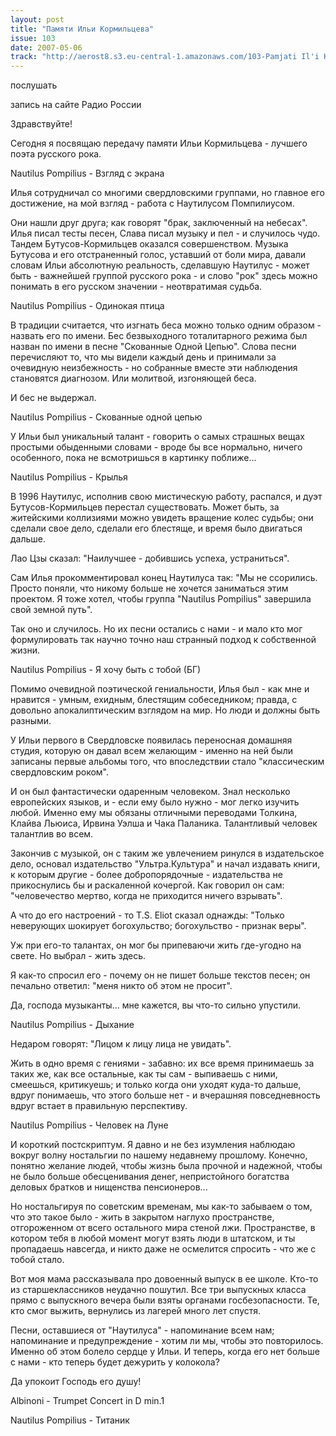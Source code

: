 ```yaml
---
layout: post
title: "Памяти Ильи Кормильцева"
issue: 103
date: 2007-05-06
track: "http://aerost8.s3.eu-central-1.amazonaws.com/103-Pamjati Il'i Kormil'tseva.mp3"
---
```


послушать

запись на сайте Радио России

Здравствуйте!

Сегодня я посвящаю передачу памяти Ильи Кормильцева - лучшего поэта русского рока.

Nautilus Pompilius - Взгляд с экрана

Илья сотрудничал со многими свердловскими группами, но главное его достижение, на мой взгляд - работа с Наутилусом Помпилиусом.

Они нашли друг друга; как говорят "брак, заключенный на небесах". Илья писал тесты песен, Слава писал музыку и пел - и случилось чудо. Тандем Бутусов-Кормильцев оказался совершенством. Музыка Бутусова и его отстраненный голос, уставший от боли мира, давали словам Ильи абсолютную реальность, сделавшую Наутилус - может быть - важнейшей группой русского рока - и слово "рок" здесь можно понимать в его русском значении - неотвратимая судьба.

Nautilus Pompilius - Одинокая птица

В традиции считается, что изгнать беса можно только одним образом - назвать его по имени. Бес безвыходного тоталитарного режима был назван по имени в песне "Скованные Одной Цепью". Слова песни перечисляют то, что мы видели каждый день и принимали за очевидную неизбежность - но собранные вместе эти наблюдения становятся диагнозом. Или молитвой, изгоняющей беса.

И бес не выдержал.

Nautilus Pompilius - Скованные одной цепью

У Ильи был уникальный талант - говорить о самых страшных вещах простыми обыденными словами - вроде бы все нормально, ничего особенного, пока не всмотришься в картинку поближе...

Nautilus Pompilius - Крылья

В 1996 Наутилус, исполнив свою мистическую работу, распался, и дуэт Бутусов-Кормильцев перестал существовать. Может быть, за житейскими коллизиями можно увидеть вращение колес судьбы; они сделали свое дело, сделали его блестяще, и время было двигаться дальше.

Лао Цзы сказал: "Наилучшее - добившись успеха, устраниться".

Сам Илья прокомментировал конец Наутилуса так: "Мы не ссорились. Просто поняли, что никому больше не хочется заниматься этим проектом. Я тоже хотел, чтобы группа "Nautilus Pompilius" завершила свой земной путь".

Так оно и случилось. Но их песни остались с нами - и мало кто мог формулировать так научно точно наш странный подход к собственной жизни.

Nautilus Pompilius - Я хочу быть с тобой (БГ)

Помимо очевидной поэтической гениальности, Илья был - как мне и нравится - умным, ехидным, блестящим собеседником; правда, с довольно апокалиптическим взглядом на мир. Но люди и должны быть разными.

У Ильи первого в Свердловске появилась переносная домашняя студия, которую он давал всем желающим - именно на ней были записаны первые альбомы того, что впоследствии стало "классическим свердловским роком".

И он был фантастически одаренным человеком. Знал несколько европейских языков, и - если ему было нужно - мог легко изучить любой. Именно ему мы обязаны отличными переводами Толкина, Клайва Льюиса, Ирвина Уэлша и Чака Паланика. Талантливый человек талантлив во всем.

Закончив с музыкой, он с таким же увлечением ринулся в издательское дело, основал издательство "Ультра.Культура" и начал издавать книги, к которым другие - более добропорядочные - издательства не прикоснулись бы и раскаленной кочергой. Как говорил он сам: "человечество мертво, когда не приходится ничего взрывать".

А что до его настроений - то T.S. Eliot сказал однажды: "Только неверующих шокирует богохульство; богохульство - признак веры".

Уж при его-то талантах, он мог бы припеваючи жить где-угодно на свете. Но выбрал - жить здесь.

Я как-то спросил его - почему он не пишет больше текстов песен; он печально ответил: "меня никто об этом не просит".

Да, господа музыканты... мне кажется, вы что-то сильно упустили.

Nautilus Pompilius - Дыхание

Недаром говорят: "Лицом к лицу лица не увидать".

Жить в одно время с гениями - забавно: их все время принимаешь за таких же, как все остальные, как ты сам - выпиваешь с ними, смеешься, критикуешь; и только когда они уходят куда-то дальше, вдруг понимаешь, что этого больше нет - и вчерашняя повседневность вдруг встает в правильную перспективу.

Nautilus Pompilius - Человек на Луне

И короткий постскриптум. Я давно и не без изумления наблюдаю вокруг волну ностальгии по нашему недавнему прошлому. Конечно, понятно желание людей, чтобы жизнь была прочной и надежной, чтобы не было больше обесценивания денег, непристойного богатства деловых братков и нищенства пенсионеров...

Но ностальгируя по советским временам, мы как-то забываем о том, что это такое было - жить в закрытом наглухо пространстве, отгороженном от всего остального мира стеной лжи. Пространстве, в котором тебя в любой момент могут взять люди в штатском, и ты пропадаешь навсегда, и никто даже не осмелится спросить - что же с тобой стало.

Вот моя мама рассказывала про довоенный выпуск в ее школе. Кто-то из старшеклассников неудачно пошутил. Все три выпускных класса прямо с выпускного вечера были взяты органами госбезопасности. Те, кто смог выжить, вернулись из лагерей много лет спустя.

Песни, оставшиеся от "Наутилуса" - напоминание всем нам; напоминание и предупреждение - хотим ли мы, чтобы это повторилось. Именно об этом болело сердце у Ильи. И теперь, когда его нет больше с нами - кто теперь будет дежурить у колокола?

Да упокоит Господь его душу!

Albinoni - Trumpet Concert in D min.1

Nautilus Pompilius - Титаник
